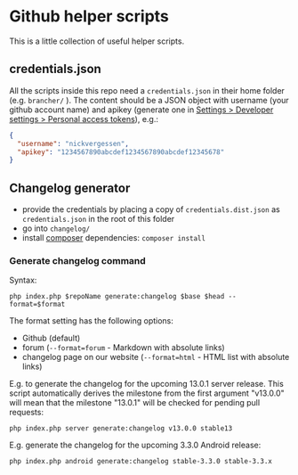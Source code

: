 # Github helper scripts

This is a little collection of useful helper scripts.

## credentials.json

All the scripts inside this repo need a `credentials.json` in their home folder (e.g. `brancher/` ). The content should be a JSON object with username (your github account name) and apikey (generate one in [Settings > Developer settings > Personal access tokens](https://github.com/settings/tokens)), e.g.:
```json
{
  "username": "nickvergessen",
  "apikey": "1234567890abcdef1234567890abcdef12345678"
}
```

## Changelog generator

* provide the credentials by placing a copy of `credentials.dist.json` as `credentials.json` in the root of this folder
* go into `changelog/`
* install [composer](https://getcomposer.org/download/) dependencies: `composer install`

### Generate changelog command

Syntax:

 ```
php index.php $repoName generate:changelog $base $head --format=$format
 ```

The format setting has the following options:
 * Github (default)
 * forum (`--format=forum` - Markdown with absolute links)
 * changelog page on our website (`--format=html` - HTML list with absolute links)

E.g. to generate the changelog for the upcoming 13.0.1 server release. This script automatically derives the milestone from the first argument "v13.0.0" will mean that the milestone "13.0.1" will be checked for pending pull requests:

```
php index.php server generate:changelog v13.0.0 stable13
```

E.g. generate the changelog for the upcoming 3.3.0 Android release:

```
php index.php android generate:changelog stable-3.3.0 stable-3.3.x
```


